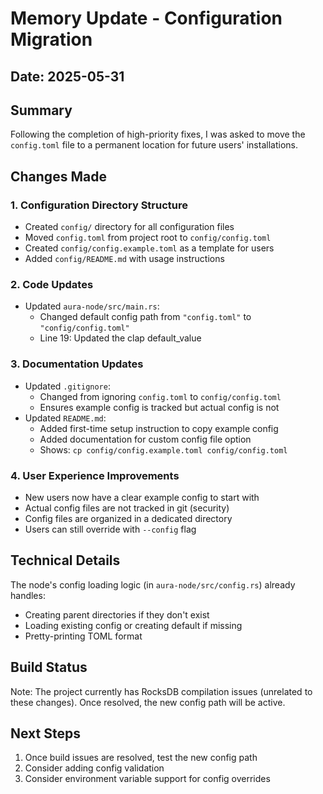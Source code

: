 # Memory Update - Configuration Migration

## Date: 2025-05-31

## Summary

Following the completion of high-priority fixes, I was asked to move the `config.toml` file to a permanent location for future users' installations.

## Changes Made

### 1. Configuration Directory Structure
- Created `config/` directory for all configuration files
- Moved `config.toml` from project root to `config/config.toml`
- Created `config/config.example.toml` as a template for users
- Added `config/README.md` with usage instructions

### 2. Code Updates
- Updated `aura-node/src/main.rs`:
  - Changed default config path from `"config.toml"` to `"config/config.toml"`
  - Line 19: Updated the clap default_value

### 3. Documentation Updates
- Updated `.gitignore`:
  - Changed from ignoring `config.toml` to `config/config.toml`
  - Ensures example config is tracked but actual config is not
- Updated `README.md`:
  - Added first-time setup instruction to copy example config
  - Added documentation for custom config file option
  - Shows: `cp config/config.example.toml config/config.toml`

### 4. User Experience Improvements
- New users now have a clear example config to start with
- Actual config files are not tracked in git (security)
- Config files are organized in a dedicated directory
- Users can still override with `--config` flag

## Technical Details

The node's config loading logic (in `aura-node/src/config.rs`) already handles:
- Creating parent directories if they don't exist
- Loading existing config or creating default if missing
- Pretty-printing TOML format

## Build Status

Note: The project currently has RocksDB compilation issues (unrelated to these changes). Once resolved, the new config path will be active.

## Next Steps

1. Once build issues are resolved, test the new config path
2. Consider adding config validation
3. Consider environment variable support for config overrides